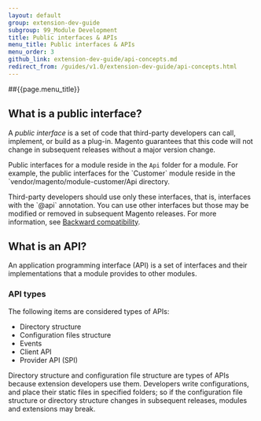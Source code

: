 ```yaml
---
layout: default
group: extension-dev-guide
subgroup: 99_Module Development
title: Public interfaces & APIs
menu_title: Public interfaces & APIs
menu_order: 3
github_link: extension-dev-guide/api-concepts.md
redirect_from: /guides/v1.0/extension-dev-guide/api-concepts.html
---
```

##{{page.menu_title}}

<h2 id="public-interface">What is a public interface?</h2>
<p>A <i>public interface</i> is a set of code that third-party developers can call, implement, or build as a plug-in. Magento guarantees that this code will not change in subsequent releases without a major version change.</p>
<p>Public interfaces for a module reside in the <code>Api</code> folder for a module. For example, the public interfaces for the `Customer` module reside in the `vendor/magento/module-customer/Api directory.</p>

<div class="bs-callout bs-callout-info" id="info">
<span class="glyphicon-class">
  <p>Third-party developers should use only these interfaces, that is, interfaces with the `@api` annotation. You can use other interfaces but those may be modified or removed in subsequent Magento releases. For more information, see <a href="backward-compatibility.html">Backward compatibility</a>.</p></span>
</div>



<h2 id="api-definition">What is an API?</h2>
<p>An application programming interface (API) is a set of interfaces and their implementations that a module provides to other modules.</p>
<h3 id="api-types">API types</h3>
<p>The following items are considered types of APIs:</p>
<ul>
   <li>Directory structure</li>
   <li>Configuration files structure</li>
   <li>Events</li>
   <li>Client API</li>
   <li>Provider API (SPI)</li>
</ul>
<p>Directory structure and configuration file structure are types of APIs because extension developers use them. Developers write configurations, and place their static files in specified folders; so if the configuration file structure or directory structure changes in subsequent releases, modules and extensions may break.</p>




